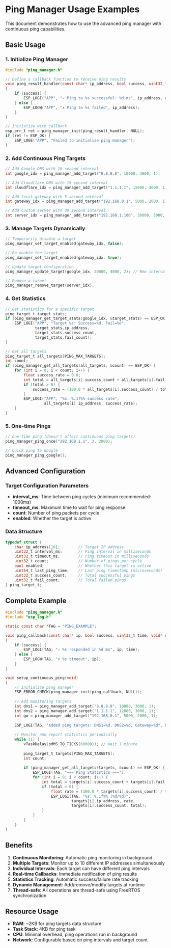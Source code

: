 # Ping Manager Usage Examples

This document demonstrates how to use the advanced ping manager with continuous ping capabilities.

## Basic Usage

### 1. Initialize Ping Manager

```c
#include "ping_manager.h"

// Define a callback function to receive ping results
void ping_result_handler(const char* ip_address, bool success, uint32_t response_time, void* user_data)
{
    if (success) {
        ESP_LOGI("APP", "✓ Ping to %s successful: %d ms", ip_address, response_time);
    } else {
        ESP_LOGW("APP", "✗ Ping to %s failed", ip_address);
    }
}

// Initialize with callback
esp_err_t ret = ping_manager_init(ping_result_handler, NULL);
if (ret != ESP_OK) {
    ESP_LOGE("APP", "Failed to initialize ping manager");
}
```

### 2. Add Continuous Ping Targets

```c
// Add Google DNS with 10 second interval
int google_idx = ping_manager_add_target("8.8.8.8", 10000, 3000, 1);

// Add Cloudflare DNS with 15 second interval  
int cloudflare_idx = ping_manager_add_target("1.1.1.1", 15000, 3000, 1);

// Add local gateway with 5 second interval
int gateway_idx = ping_manager_add_target("192.168.0.1", 5000, 2000, 1);

// Add custom server with 30 second interval
int server_idx = ping_manager_add_target("192.168.1.100", 30000, 5000, 2);
```

### 3. Manage Targets Dynamically

```c
// Temporarily disable a target
ping_manager_set_target_enabled(gateway_idx, false);

// Re-enable the target
ping_manager_set_target_enabled(gateway_idx, true);

// Update target configuration
ping_manager_update_target(google_idx, 20000, 4000, 2); // New interval, timeout, count

// Remove a target
ping_manager_remove_target(server_idx);
```

### 4. Get Statistics

```c
// Get statistics for a specific target
ping_target_t target_stats;
if (ping_manager_get_target_stats(google_idx, &target_stats) == ESP_OK) {
    ESP_LOGI("APP", "Target %s: Success=%d, Fail=%d", 
             target_stats.ip_address,
             target_stats.success_count, 
             target_stats.fail_count);
}

// Get all targets
ping_target_t all_targets[PING_MAX_TARGETS];
int count;
if (ping_manager_get_all_targets(all_targets, &count) == ESP_OK) {
    for (int i = 0; i < count; i++) {
        float success_rate = 0.0;
        int total = all_targets[i].success_count + all_targets[i].fail_count;
        if (total > 0) {
            success_rate = (100.0 * all_targets[i].success_count) / total;
        }
        ESP_LOGI("APP", "%s: %.1f%% success rate", 
                 all_targets[i].ip_address, success_rate);
    }
}
```

### 5. One-time Pings

```c
// One-time ping (doesn't affect continuous ping targets)
ping_manager_ping_once("192.168.1.1", 3, 2000);

// Quick ping to Google
ping_manager_ping_google();
```

## Advanced Configuration

### Target Configuration Parameters

- **interval_ms**: Time between ping cycles (minimum recommended: 1000ms)
- **timeout_ms**: Maximum time to wait for ping response
- **count**: Number of ping packets per cycle
- **enabled**: Whether the target is active

### Data Structure

```c
typedef struct {
    char ip_address[16];        // Target IP address
    uint32_t interval_ms;       // Ping interval in milliseconds
    uint32_t timeout_ms;        // Ping timeout in milliseconds
    uint32_t count;             // Number of pings per cycle
    bool enabled;               // Whether this target is active
    uint64_t last_ping_time;    // Last ping timestamp (microseconds)
    uint32_t success_count;     // Total successful pings
    uint32_t fail_count;        // Total failed pings
} ping_target_t;
```

## Complete Example

```c
#include "ping_manager.h"
#include "esp_log.h"

static const char *TAG = "PING_EXAMPLE";

void ping_callback(const char* ip, bool success, uint32_t time, void* data)
{
    if (success) {
        ESP_LOGI(TAG, "✓ %s responded in %d ms", ip, time);
    } else {
        ESP_LOGW(TAG, "✗ %s timeout", ip);
    }
}

void setup_continuous_ping(void)
{
    // Initialize ping manager
    ESP_ERROR_CHECK(ping_manager_init(ping_callback, NULL));
    
    // Add monitoring targets
    int dns1 = ping_manager_add_target("8.8.8.8", 10000, 3000, 1);      // Google DNS
    int dns2 = ping_manager_add_target("1.1.1.1", 12000, 3000, 1);      // Cloudflare DNS
    int gw = ping_manager_add_target("192.168.0.1", 5000, 2000, 1);     // Gateway
    
    ESP_LOGI(TAG, "Added ping targets: DNS1=%d, DNS2=%d, Gateway=%d", dns1, dns2, gw);
    
    // Monitor and report statistics periodically
    while (1) {
        vTaskDelay(pdMS_TO_TICKS(60000)); // Wait 1 minute
        
        ping_target_t targets[PING_MAX_TARGETS];
        int count;
        
        if (ping_manager_get_all_targets(targets, &count) == ESP_OK) {
            ESP_LOGI(TAG, "=== Ping Statistics ===");
            for (int i = 0; i < count; i++) {
                int total = targets[i].success_count + targets[i].fail_count;
                if (total > 0) {
                    float rate = (100.0 * targets[i].success_count) / total;
                    ESP_LOGI(TAG, "%s: %.1f%% (%d/%d)", 
                             targets[i].ip_address, rate, 
                             targets[i].success_count, total);
                }
            }
        }
    }
}
```

## Benefits

1. **Continuous Monitoring**: Automatic ping monitoring in background
2. **Multiple Targets**: Monitor up to 10 different IP addresses simultaneously
3. **Individual Intervals**: Each target can have different ping intervals
4. **Real-time Callbacks**: Immediate notification of ping results
5. **Statistics Tracking**: Automatic success/failure rate tracking
6. **Dynamic Management**: Add/remove/modify targets at runtime
7. **Thread-safe**: All operations are thread-safe using FreeRTOS synchronization

## Resource Usage

- **RAM**: ~2KB for ping targets data structure
- **Task Stack**: 4KB for ping task
- **CPU**: Minimal overhead, ping operations run in background
- **Network**: Configurable based on ping intervals and target count
